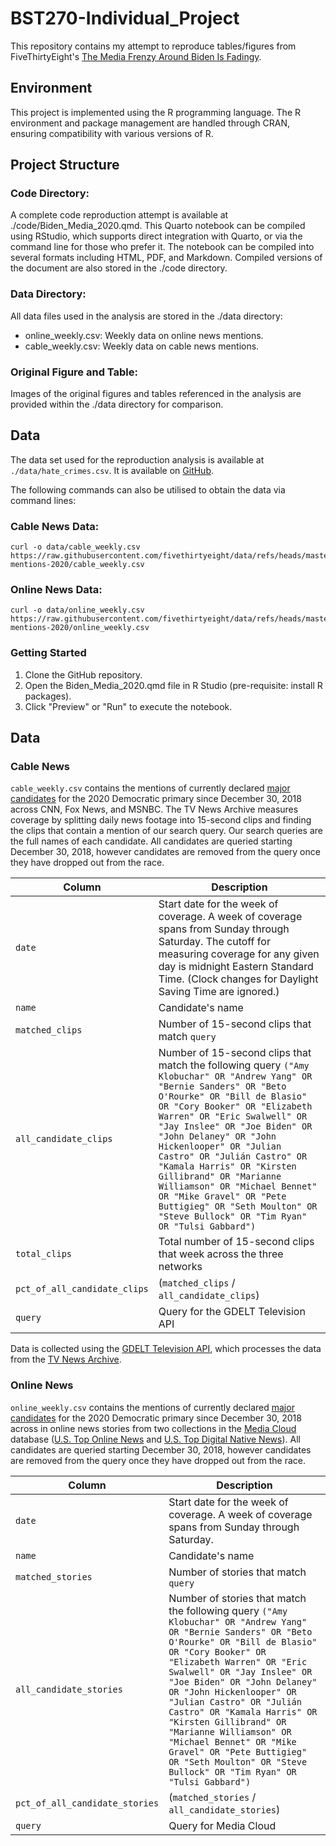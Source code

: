 # BST270-Individual_Project

This repository contains my attempt to reproduce tables/figures from FiveThirtyEight's [The Media Frenzy Around Biden Is Fadingy](https://fivethirtyeight.com/features/the-media-frenzy-around-biden-is-fading/).

## Environment

This project is implemented using the R programming language. The R environment and package management are handled through CRAN, ensuring compatibility with various versions of R.

## Project Structure

### Code Directory:

A complete code reproduction attempt is available at ./code/Biden_Media_2020.qmd. This Quarto notebook can be compiled using RStudio, which supports direct integration with Quarto, or via the command line for those who prefer it. The notebook can be compiled into several formats including HTML, PDF, and Markdown. Compiled versions of the document are also stored in the ./code directory.

### Data Directory:

All data files used in the analysis are stored in the ./data directory:

-   online_weekly.csv: Weekly data on online news mentions.
-   cable_weekly.csv: Weekly data on cable news mentions.

### Original Figure and Table:

Images of the original figures and tables referenced in the analysis are provided within the ./data directory for comparison.

## Data

The data set used for the reproduction analysis is available at `./data/hate_crimes.csv`. It is available on [GitHub](https://github.com/fivethirtyeight/data/tree/master/hate-crimes).

The following commands can also be utilised to obtain the data via command lines:

### Cable News Data:

```{bash}
curl -o data/cable_weekly.csv https://raw.githubusercontent.com/fivethirtyeight/data/refs/heads/master/media-mentions-2020/cable_weekly.csv
```

### Online News Data:

```{bash}
curl -o data/online_weekly.csv https://raw.githubusercontent.com/fivethirtyeight/data/refs/heads/master/media-mentions-2020/online_weekly.csv
```

### Getting Started

1.  Clone the GitHub repository.
2.  Open the Biden_Media_2020.qmd file in R Studio (pre-requisite: install R packages).
3.  Click "Preview" or "Run" to execute the notebook.

## Data

### Cable News

`cable_weekly.csv` contains the mentions of currently declared [major candidates](https://fivethirtyeight.com/features/heres-how-were-defining-a-major-presidential-candidate/) for the 2020 Democratic primary since December 30, 2018 across CNN, Fox News, and MSNBC. The TV News Archive measures coverage by splitting daily news footage into 15-second clips and finding the clips that contain a mention of our search query. Our search queries are the full names of each candidate. All candidates are queried starting December 30, 2018, however candidates are removed from the query once they have dropped out from the race.

| Column                       | Description                                                                                                                                                                                                                                                                                                                                                                                                                                                                                                                         |
|---------------------------|---------------------------------------------|
| `date`                       | Start date for the week of coverage. A week of coverage spans from Sunday through Saturday. The cutoff for measuring coverage for any given day is midnight Eastern Standard Time. (Clock changes for Daylight Saving Time are ignored.)                                                                                                                                                                                                                                                                                            |
| `name`                       | Candidate's name                                                                                                                                                                                                                                                                                                                                                                                                                                                                                                                    |
| `matched_clips`              | Number of 15-second clips that match `query`                                                                                                                                                                                                                                                                                                                                                                                                                                                                                        |
| `all_candidate_clips`        | Number of 15-second clips that match the following query `("Amy Klobuchar" OR "Andrew Yang" OR "Bernie Sanders" OR "Beto O'Rourke" OR "Bill de Blasio" OR "Cory Booker" OR "Elizabeth Warren" OR "Eric Swalwell" OR "Jay Inslee" OR "Joe Biden" OR "John Delaney" OR "John Hickenlooper" OR "Julian Castro" OR "Julián Castro" OR "Kamala Harris" OR "Kirsten Gillibrand" OR "Marianne Williamson" OR "Michael Bennet" OR "Mike Gravel" OR "Pete Buttigieg" OR "Seth Moulton" OR "Steve Bullock" OR "Tim Ryan" OR "Tulsi Gabbard")` |
| `total_clips`                | Total number of 15-second clips that week across the three networks                                                                                                                                                                                                                                                                                                                                                                                                                                                                 |
| `pct_of_all_candidate_clips` | (`matched_clips` / `all_candidate_clips`)                                                                                                                                                                                                                                                                                                                                                                                                                                                                                           |
| `query`                      | Query for the GDELT Television API                                                                                                                                                                                                                                                                                                                                                                                                                                                                                                  |

Data is collected using the [GDELT Television API](https://blog.gdeltproject.org/gdelt-2-0-television-api-debuts/), which processes the data from the [TV News Archive](https://archive.org/details/tv).

### Online News

`online_weekly.csv` contains the mentions of currently declared [major candidates](https://fivethirtyeight.com/features/heres-how-were-defining-a-major-presidential-candidate/) for the 2020 Democratic primary since December 30, 2018 across in online news stories from two collections in the [Media Cloud](https://mediacloud.org/) database ([U.S. Top Online News](https://sources.mediacloud.org/#/collections/58722749) and [U.S. Top Digital Native News](https://sources.mediacloud.org/#/collections/57078150)). All candidates are queried starting December 30, 2018, however candidates are removed from the query once they have dropped out from the race.

| Column                         | Description                                                                                                                                                                                                                                                                                                                                                                                                                                                                                                                 |
|---------------------------|---------------------------------------------|
| `date`                         | Start date for the week of coverage. A week of coverage spans from Sunday through Saturday.                                                                                                                                                                                                                                                                                                                                                                                                                                 |
| `name`                         | Candidate's name                                                                                                                                                                                                                                                                                                                                                                                                                                                                                                            |
| `matched_stories`              | Number of stories that match `query`                                                                                                                                                                                                                                                                                                                                                                                                                                                                                        |
| `all_candidate_stories`        | Number of stories that match the following query `("Amy Klobuchar" OR "Andrew Yang" OR "Bernie Sanders" OR "Beto O'Rourke" OR "Bill de Blasio" OR "Cory Booker" OR "Elizabeth Warren" OR "Eric Swalwell" OR "Jay Inslee" OR "Joe Biden" OR "John Delaney" OR "John Hickenlooper" OR "Julian Castro" OR "Julián Castro" OR "Kamala Harris" OR "Kirsten Gillibrand" OR "Marianne Williamson" OR "Michael Bennet" OR "Mike Gravel" OR "Pete Buttigieg" OR "Seth Moulton" OR "Steve Bullock" OR "Tim Ryan" OR "Tulsi Gabbard")` |
| `pct_of_all_candidate_stories` | (`matched_stories` / `all_candidate_stories`)                                                                                                                                                                                                                                                                                                                                                                                                                                                                               |
| `query`                        | Query for Media Cloud                                                                                                                                                                                                                                                                                                                                                                                                                                                                                                       |
